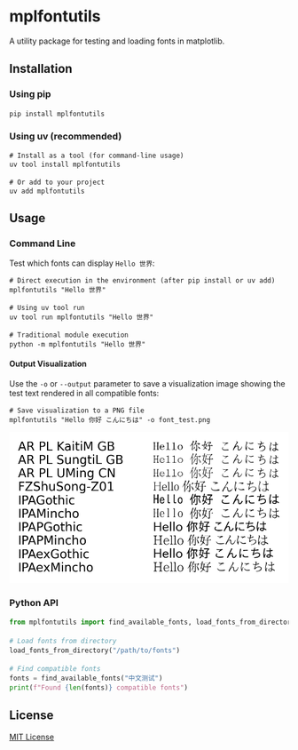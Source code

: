 # mplfontutils

A utility package for testing and loading fonts in matplotlib.

## Installation

### Using pip

```shell
pip install mplfontutils
```

### Using uv (recommended)

```shell
# Install as a tool (for command-line usage)
uv tool install mplfontutils

# Or add to your project
uv add mplfontutils
```

## Usage

### Command Line

Test which fonts can display `Hello 世界`:

```shell
# Direct execution in the environment (after pip install or uv add)
mplfontutils "Hello 世界"

# Using uv tool run
uv tool run mplfontutils "Hello 世界"

# Traditional module execution
python -m mplfontutils "Hello 世界"
```

#### Output Visualization

Use the `-o` or `--output` parameter to save a visualization image showing the test text rendered in all compatible fonts:

```shell
# Save visualization to a PNG file
mplfontutils "Hello 你好 こんにちは" -o font_test.png
```

![Example Output](images/font_test.png)

### Python API

```python
from mplfontutils import find_available_fonts, load_fonts_from_directory

# Load fonts from directory
load_fonts_from_directory("/path/to/fonts")

# Find compatible fonts
fonts = find_available_fonts("中文测试")
print(f"Found {len(fonts)} compatible fonts")
```

## License

[MIT License](LICENSE)
